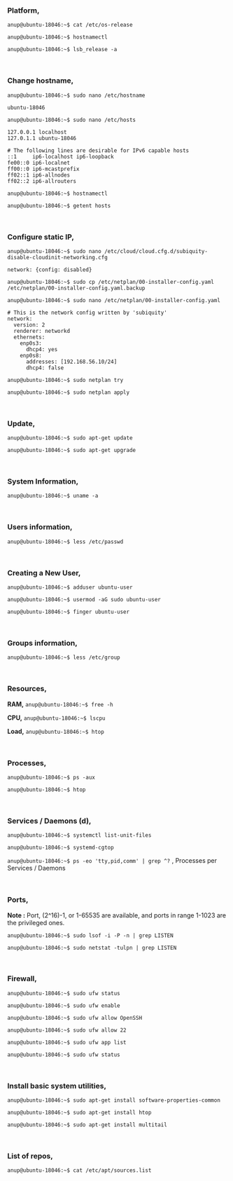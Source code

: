 ### Platform,

`anup@ubuntu-18046:~$ cat /etc/os-release`

`anup@ubuntu-18046:~$ hostnamectl`

`anup@ubuntu-18046:~$ lsb_release -a`

<br>

### Change hostname,

`anup@ubuntu-18046:~$ sudo nano /etc/hostname`

    ubuntu-18046

`anup@ubuntu-18046:~$ sudo nano /etc/hosts`

    127.0.0.1 localhost
    127.0.1.1 ubuntu-18046
    
    # The following lines are desirable for IPv6 capable hosts
    ::1     ip6-localhost ip6-loopback
    fe00::0 ip6-localnet
    ff00::0 ip6-mcastprefix
    ff02::1 ip6-allnodes
    ff02::2 ip6-allrouters

`anup@ubuntu-18046:~$ hostnamectl`

`anup@ubuntu-18046:~$ getent hosts`

<br>

### Configure static IP,

`anup@ubuntu-18046:~$ sudo nano /etc/cloud/cloud.cfg.d/subiquity-disable-cloudinit-networking.cfg`

    network: {config: disabled}


`anup@ubuntu-18046:~$ sudo cp /etc/netplan/00-installer-config.yaml /etc/netplan/00-installer-config.yaml.backup`

`anup@ubuntu-18046:~$ sudo nano /etc/netplan/00-installer-config.yaml`

    # This is the network config written by 'subiquity'
    network:
      version: 2
      renderer: networkd
      ethernets:
        enp0s3:
          dhcp4: yes
        enp0s8:
          addresses: [192.168.56.10/24]
          dhcp4: false

`anup@ubuntu-18046:~$ sudo netplan try`

`anup@ubuntu-18046:~$ sudo netplan apply`

<br>

### Update,

`anup@ubuntu-18046:~$ sudo apt-get update`

`anup@ubuntu-18046:~$ sudo apt-get upgrade`

<br>

### System Information,

`anup@ubuntu-18046:~$ uname -a`

<br>

### Users information,

`anup@ubuntu-18046:~$ less /etc/passwd`

<br>

### Creating a New User,

`anup@ubuntu-18046:~$ adduser ubuntu-user`

`anup@ubuntu-18046:~$ usermod -aG sudo ubuntu-user`

`anup@ubuntu-18046:~$ finger ubuntu-user`

<br>

### Groups information,

`anup@ubuntu-18046:~$ less /etc/group`

<br>

### Resources,

**RAM,** `anup@ubuntu-18046:~$ free -h`

**CPU,** `anup@ubuntu-18046:~$ lscpu`

**Load,** `anup@ubuntu-18046:~$ htop`

<br>

### Processes,

`anup@ubuntu-18046:~$ ps -aux`

`anup@ubuntu-18046:~$ htop`

<br>

### Services / Daemons (d),

`anup@ubuntu-18046:~$ systemctl list-unit-files`

`anup@ubuntu-18046:~$ systemd-cgtop`

`anup@ubuntu-18046:~$ ps -eo 'tty,pid,comm' | grep ^?` , Processes per Services / Daemons

<br>

### Ports,

**Note :** Port, (2^16)-1, or 1-65535 are available, and ports in range 1-1023 are the privileged ones.

`anup@ubuntu-18046:~$ sudo lsof -i -P -n | grep LISTEN`

`anup@ubuntu-18046:~$ sudo netstat -tulpn | grep LISTEN`

<br>

### Firewall,

`anup@ubuntu-18046:~$ sudo ufw status`

`anup@ubuntu-18046:~$ sudo ufw enable`

`anup@ubuntu-18046:~$ sudo ufw allow OpenSSH`

`anup@ubuntu-18046:~$ sudo ufw allow 22`

`anup@ubuntu-18046:~$ sudo ufw app list`

`anup@ubuntu-18046:~$ sudo ufw status`

<br>

### Install basic system utilities,

`anup@ubuntu-18046:~$ sudo apt-get install software-properties-common`

`anup@ubuntu-18046:~$ sudo apt-get install htop`

`anup@ubuntu-18046:~$ sudo apt-get install multitail`

<br>

### List of repos,

`anup@ubuntu-18046:~$ cat /etc/apt/sources.list`

<br>
